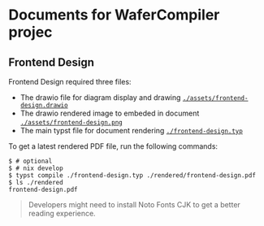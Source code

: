 # Documents for WaferCompiler projec

## Frontend Design
Frontend Design required three files:
* The drawio file for diagram display and drawing [`./assets/frontend-design.drawio`](./assets/frontend-design.drawio)
* The drawio rendered image to embeded in document [`./assets/frontend-design.png`](./assets/frontend-design.png)
* The main typst file for document rendering [`./frontend-design.typ`](./frontend-design.typ)

To get a latest rendered PDF file, run the following commands:

```console
$ # optional
$ # nix develop
$ typst compile ./frontend-design.typ ./rendered/frontend-design.pdf
$ ls ./rendered
frontend-design.pdf
```

> Developers might need to install Noto Fonts CJK to get a better reading experience.
